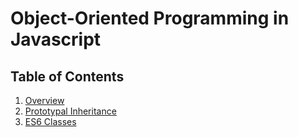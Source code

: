 # **Object-Oriented Programming in Javascript**

## **Table of Contents**

1. [Overview](/javascript/oop-in-javascript/overview.md)
2. [Prototypal Inheritance](/javascript/oop-in-javascript/prototypal-inheritance.md)
3. [ES6 Classes](/javascript/oop-in-javascript/es6-classes.md)
